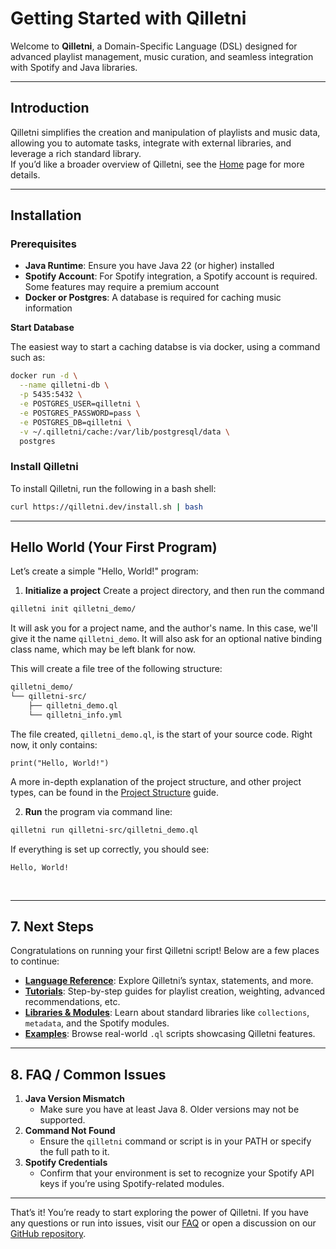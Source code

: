 # Getting Started with Qilletni

Welcome to **Qilletni**, a Domain-Specific Language (DSL) designed for advanced playlist management, music curation, and seamless integration with Spotify and Java libraries.

---

## Introduction

Qilletni simplifies the creation and manipulation of playlists and music data, allowing you to automate tasks, integrate with external libraries, and leverage a rich standard library.  
If you’d like a broader overview of Qilletni, see the [Home](../index.md) page for more details.

---

## Installation

### Prerequisites
- **Java Runtime**: Ensure you have Java 22 (or higher) installed
- **Spotify Account**: For Spotify integration, a Spotify account is required. Some features may require a premium account
- **Docker or Postgres**: A database is required for caching music information

**Start Database**

The easiest way to start a caching databse is via docker, using a command such as:

```bash
docker run -d \
  --name qilletni-db \
  -p 5435:5432 \
  -e POSTGRES_USER=qilletni \
  -e POSTGRES_PASSWORD=pass \
  -e POSTGRES_DB=qilletni \
  -v ~/.qilletni/cache:/var/lib/postgresql/data \
  postgres
```

### Install Qilletni

To install Qilletni, run the following in a bash shell:

```bash
curl https://qilletni.dev/install.sh | bash
```

---

## Hello World (Your First Program)

Let’s create a simple "Hello, World!" program:

1. **Initialize a project** Create a project directory, and then run the command

```bash
qilletni init qilletni_demo/
```

It will ask you for a project name, and the author's name. In this case, we'll give it the name `qilletni_demo`. It will also ask for an optional native binding class name, which may be left blank for now.

This will create a file tree of the following structure:

```txt
qilletni_demo/
└── qilletni-src/
    ├── qilletni_demo.ql
    └── qilletni_info.yml
```

The file created, `qilletni_demo.ql`, is the start of your source code. Right now, it only contains:

```qilletni title="qilletni_demo.ql"
print("Hello, World!")
```

A more in-depth explanation of the project structure, and other project types, can be found in the [Project Structure](../project_structure.md) guide.

2. **Run** the program via command line:

```bash
qilletni run qilletni-src/qilletni_demo.ql
```

   If everything is set up correctly, you should see:

```
Hello, World!
```


[//]: # (## 4. Key Language Concepts &#40;Quick Overview&#41;)

[//]: #
[//]: # (### 4.1 Imports)

[//]: # (Bring functionality into your scripts. For example:)

[//]: # (```qilletni)

[//]: # (import "spotify:recommendations.ql")

[//]: # (import "std:types/collections/queue.ql")

[//]: # (```)

[//]: #
[//]: # (### 4.2 Entities)

[//]: # (Entities are like classes or objects:)

[//]: # (```qilletni)

[//]: # (entity Artist {)

[//]: # (    string _id)

[//]: # (    string _name)

[//]: # (})

[//]: # (```)

[//]: #
[//]: # (### 4.3 Functions)

[//]: # (Define custom behavior:)

[//]: # (```qilletni)

[//]: # (fun greet&#40;name&#41; {)

[//]: # (    print&#40;"Hello, " + name + "!"&#41;)

[//]: # (})

[//]: # (```)

[//]: #
[//]: # (### 4.4 Variables & Data Types)

[//]: # (- **Basic types**: `string`, `int`, `boolean`, etc.)

[//]: # (- **Special Qilletni types**: `song`, `collection`, `weights`)

[//]: # (- **Example**:)

[//]: # (  ```qilletni)

[//]: # (  int x = 42)

[//]: # (  string msg = "Qilletni DSL")

[//]: # (  ```)

[//]: #
[//]: # (---)

[//]: #
[//]: # (## 5. Optional: Quick Spotify Example)

[//]: #
[//]: # (If you have Spotify credentials and want to experiment:)

[//]: #
[//]: # (```qilletni)

[//]: # (import "spotify:play_redirect.ql")

[//]: #
[//]: # (collection myFavs = "My Favorite Playlist" collection by "myUsername")

[//]: # (play myFavs limit[5]  // Plays 5 tracks from "My Favorite Playlist")

[//]: # (```)

[//]: #
[//]: # (You may need to configure your API tokens in your environment or config file to enable these calls.)

[//]: #
[//]: # (---)

[//]: #
[//]: # (## 6. Basic Debugging & Logging)

[//]: #
[//]: # (1. **Use `print&#40;&#41;`**:)

[//]: # (   ```qilletni)

[//]: # (   print&#40;"Debug message..."&#41;)

[//]: # (   ```)

[//]: # (2. **Common Errors**:)

[//]: # (    - **Missing Entity**: If an entity or function is not defined.)

[//]: # (    - **Invalid Type**: Passing a `song` to a function expecting `int`.)

[//]: # (    - **Spotify Auth Errors**: If your credentials are incorrect or missing.)

[//]: #
[//]: # (---)

<br>

---

## 7. Next Steps

Congratulations on running your first Qilletni script! Below are a few places to continue:

- **[Language Reference](../language_reference.md)**: Explore Qilletni’s syntax, statements, and more.
- **[Tutorials](tutorials.md)**: Step-by-step guides for playlist creation, weighting, advanced recommendations, etc.
- **[Libraries & Modules](libraries.md)**: Learn about standard libraries like `collections`, `metadata`, and the Spotify modules.
- **[Examples](../examples.md)**: Browse real-world `.ql` scripts showcasing Qilletni features.

---

## 8. FAQ / Common Issues

1. **Java Version Mismatch**
    - Make sure you have at least Java 8. Older versions may not be supported.
2. **Command Not Found**
    - Ensure the `qilletni` command or script is in your PATH or specify the full path to it.
3. **Spotify Credentials**
    - Confirm that your environment is set to recognize your Spotify API keys if you’re using Spotify-related modules.

---

That’s it! You’re ready to start exploring the power of Qilletni. If you have any questions or run into issues, visit our [FAQ](faq.md) or open a discussion on our [GitHub repository](https://github.com/YourOrg/qilletni/discussions).
